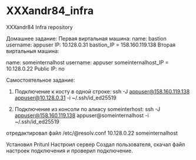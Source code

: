# XXXandr84_infra
XXXandr84 Infra repository

Домашнее задание:
Первая виртальная машина:
name: bastion
username: appuser
IP: 10.128.0.31
bastion_IP = 158.160.119.138
Вторая виртальныя машина:

name: someinternalhost
username: appuser
someinternalhost_IP = 10.128.0.22
Public IP: no

Самостоятельное  задание:

1) Подключение к косту в одной строке:
ssh -J appuser@158.160.119.138 appuser@10.128.0.31 -i ~/.ssh/id_ed25519

2) Подключение из консоли по алиасу someinterhost:
ssh -J appuser@158.160.119.138 appuser@someinternalhost -i ~/.ssh/id_ed25519

отредактировал файл /etc/@resolv.conf
10.128.0.22  someinternalhost



Установил  Pritunl
Настроил сервер
Создал пользователя, скачал файл настроек подключения и проверил подключение.

